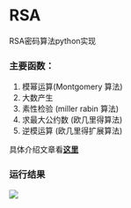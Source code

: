 # RSA
RSA密码算法python实现

### 主要函数：

1. 模幂运算(Montgomery 算法) 
2. 大数产生
3. 素性检验 (miller rabin 算法)
4. 求最大公约数 (欧几里得算法)
5. 逆模运算 (欧几里得扩展算法)

具体介绍文章看[**这里**](https://saucer-man.com/cipher/83.html)

### 运行结果

![](http://ww1.sinaimg.cn/large/005GjT4tgy1fxnucvkr23j311y0dpaco.jpg)


